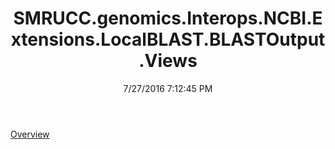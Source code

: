 ﻿---
title: SMRUCC.genomics.Interops.NCBI.Extensions.LocalBLAST.BLASTOutput.Views
date: 7/27/2016 7:12:45 PM
---

[Overview](T-SMRUCC.genomics.Interops.NCBI.Extensions.LocalBLAST.BLASTOutput.Views.Overview.html)
